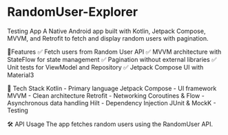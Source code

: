 # RandomUser-Explorer
Testing App
A Native Android app built with Kotlin, Jetpack Compose, MVVM, and Retrofit to fetch and display random users with pagination.

 📌Features
✅ Fetch users from Random User API
✅ MVVM architecture with StateFlow for state management
✅ Pagination without external libraries
✅ Unit tests for ViewModel and Repository
✅ Jetpack Compose UI with Material3

🔧 Tech Stack
Kotlin - Primary language
Jetpack Compose - UI framework
MVVM - Clean architecture
Retrofit - Networking
Coroutines & Flow - Asynchronous data handling
Hilt - Dependency Injection
JUnit & MockK - Testing


🛠️ API Usage
The app fetches random users using the RandomUser API.
